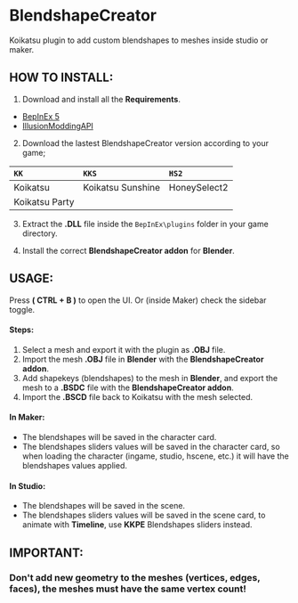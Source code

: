 # BlendshapeCreator
Koikatsu plugin to add custom blendshapes to meshes inside studio or maker.

## HOW TO INSTALL:
1. Download and install all the **Requirements**.
   
- [BepInEx 5](https://github.com/BepInEx/BepInEx)
- [IllusionModdingAPI](https://github.com/IllusionMods/IllusionModdingAPI)
  
2. Download the lastest BlendshapeCreator version according to your game;
   
| `KK`           | `KKS`          |      `HS2`  |
|:---------------|:----------------| :----------|
| Koikatsu       | Koikatsu Sunshine | HoneySelect2|
| Koikatsu Party |


3. Extract the **.DLL** file inside the `BepInEx\plugins` folder in your game directory.

4. Install the correct **BlendshapeCreator addon** for **Blender**.

## USAGE:

Press **( CTRL + B )** to open the UI. Or (inside Maker) check the sidebar toggle.

#### Steps:
1. Select a mesh and export it with the plugin as **.OBJ** file.
2. Import the mesh **.OBJ** file in **Blender** with the **BlendshapeCreator addon**.
3. Add shapekeys (blendshapes) to the mesh in **Blender**, and export the mesh to a **.BSDC** file with the **BlendshapeCreator addon**.
4. Import the **.BSCD** file back to Koikatsu with the mesh selected.

#### In Maker: 
- The blendshapes will be saved in the character card.
- The blendshapes sliders values will be saved in the character card, so when loading the character (ingame, studio, hscene, etc.) it will have the blendshapes values applied.

#### In Studio: 
- The blendshapes will be saved in the scene.
- The blendshapes sliders values will be saved in the scene card, to animate with **Timeline**, use **KKPE** Blendshapes sliders instead.

## IMPORTANT: 
### Don't add new geometry to the meshes (vertices, edges, faces), the meshes must have the same vertex count!
